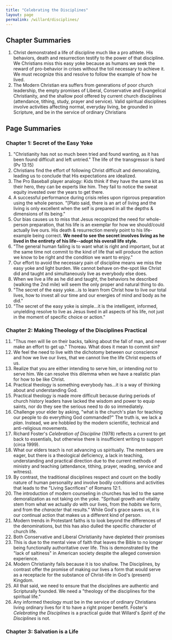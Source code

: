 ```yaml
---
title: "Celebrating the Disciplines"
layout: page
permalink: /willard/disciplines/
---
```


## Chapter Summaries

1. Christ demonstrated a life of discipline much like a pro athlete. His behaviors, death and resurrection testify to the power of that discipline. We Christians miss this easy yoke because as humans we seek the reward of pro-behavior in crises without the toil necessary to achieve it. We must recognize this and resolve to follow the example of how he lived.
2. The Modern Christian era suffers from generations of poor church leadership, the empty promises of Liberal, Conservative and Evangelical Christianity, and the shallow pool offered by current church disciplines (attendance, tithing, study, prayer and service). Valid spiritual disciplines involve activities affecting normal, everyday living, be grounded in Scripture, and be in the service of ordinary Christians 

## Page Summaries

### Chapter 1: Secret of the Easy Yoke

1. "Christianity has not so much been tried and found wanting, as it has been found difficult and left untried." The life of the transgressor is hard (Pv 13:15)
2. Christians find the effort of following Christ difficult and demoralizing, leading us to conclude that His expectations are idealized.
3. The Pro Baseball player analogy: Kids think if they have the same kit as their hero, they can be experts like him. They fail to notice the sweat equity invested over the years to get there.
4. A successful performance during crisis relies upon rigorous preparation using the whole person. "[Plato said, there is an art of living and the living is only excellent when the self is prepared in all the depths & dimensions of its being."
5. Our bias causes us to miss that Jesus recognized the need for whole-person preparation, that his life is an exemplar for how we should/could actually live ours. His death & resurrection merely point to his life-example being correct. **We need to see the secret involves living as he lived in the entirety of his life--adopt his overall life style.**
6. "The general human failing  is to want what is right and important, but at the same time not commit to the kind of life that will produce the action we know to be right and the condition we want to enjoy."
7. Our effort to avoid the necessary pain of discipline means we miss the easy yoke and light burden. We cannot behave on-the-spot like Christ did and taught and simultaneously live as everybody else does.
8. When we live a life as he did and taught, the behaviors he described (walking the 2nd mile) will seem the only proper and natural thing to do.
9. "The secret of the easy yoke...is to learn from Christ how to live our total lives, how to invest all our time and our energies of mind and body as he did."
10. "The secret of the easy yoke is simple...it is the intelligent, informed, unyielding resolve to live as Jesus lived in all aspects of his life, not just in the moment of specific choice or action."

### Chapter 2: Making Theology of the Disciplines Practical

11. "Thus men will lie on their backs, talking about the fall of man, and never make an effort to get up." Thoreau. What does it mean to commit sin?
12. We feel the need to live with the dichotomy between our conscience and how we live our lives, that we cannot live the life Christ expects of us.
13. Realize that you are either intending to serve him, or intending *not* to serve him. We can resolve this dilemma when we have a realistic plan for how to be like Christ.
14. Practical theology is something everybody has...it is a way of thinking about and understanding God.
15. Practical theology is made more difficult because during periods of church history leaders have lacked the wisdom and power to equip saints, nor do they see the serious need to do so immediately.
16. Challenge your elder by asking, "what is the church's plan for teaching our people to do everything God commanded?" The truth is, we lack a *plan*. Instead, we are hobbled by the modern scientific, technical and anti-religious movements.
17. Richard Foster's *Celebration of Discipline* (1978) reflects a current to get back to essentials, but otherwise there is insufficient writing to support (circa 1999).
18. What our elders teach is not advancing us spiritually. The members are eager, but  there is a theological deficiency, a lack in teaching, understanding and practical direction due to the current methods of ministry and teaching (attendance, tithing, prayer, reading, service and witness).
19. By contrast, the traditional disciplines respect and count on the bodily nature of human personality and involve bodily conditions and activities that leads to the "Living Sacrifices" of Romans 12:1.
20. The introduction of modern counseling in churches has led to the same demoralization as not taking on the yoke. "Spritual growth and vitality stem from what we actually *do* with our lives, from the *habits* we form, and from the *character* that results." While God's grace saves us, it is our continual action that makes us a different kind of person.
21. Modern trends in Protestant faiths is to look beyond the differences of the denominations, but this has also dulled the specific character of church life.
22. Both Conservative and Liberal Christianity have depleted their promises
23. This is due to the mental view of faith that leaves the Bible to no longer being functionally authoritative over life. This is demonstrated by the "lack of saltiness" in American society despite the alleged conversion experience.
24. Modern Christianity fails because it is too shallow. The Disciplines, by contrast offer the promise of making our lives a form that would serve as a receptacle for the substance of Christ-life in God's (present) Kingdom.
25. All that said, we need to ensure that the disciplines are authentic and Scripturally founded. We need a "theology of the disciplines for the spiritual life."
26. Any informed theology must be in the service of ordinary Christians living ordinary lives for it to have a right proper benefit. Foster's *Celebrating the Disciplines* is a practical guide that Willard's *Spirit of the Disciplines* is not.

### Chapter 3: Salvation is a Life

